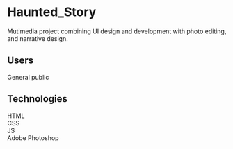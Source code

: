 # Haunted_Story
Mutimedia project combining UI design and development with photo editing, and narrative design.

## Users
General public

## Technologies
HTML  
CSS  
JS  
Adobe Photoshop  
